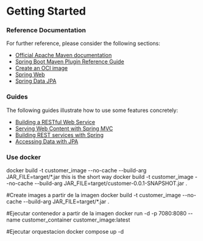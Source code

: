 # Getting Started

### Reference Documentation
For further reference, please consider the following sections:

* [Official Apache Maven documentation](https://maven.apache.org/guides/index.html)
* [Spring Boot Maven Plugin Reference Guide](https://docs.spring.io/spring-boot/docs/2.3.4.RELEASE/maven-plugin/reference/html/)
* [Create an OCI image](https://docs.spring.io/spring-boot/docs/2.3.4.RELEASE/maven-plugin/reference/html/#build-image)
* [Spring Web](https://docs.spring.io/spring-boot/docs/2.3.4.RELEASE/reference/htmlsingle/#boot-features-developing-web-applications)
* [Spring Data JPA](https://docs.spring.io/spring-boot/docs/2.3.4.RELEASE/reference/htmlsingle/#boot-features-jpa-and-spring-data)

### Guides
The following guides illustrate how to use some features concretely:

* [Building a RESTful Web Service](https://spring.io/guides/gs/rest-service/)
* [Serving Web Content with Spring MVC](https://spring.io/guides/gs/serving-web-content/)
* [Building REST services with Spring](https://spring.io/guides/tutorials/bookmarks/)
* [Accessing Data with JPA](https://spring.io/guides/gs/accessing-data-jpa/)

### Use docker
docker  build -t customer_image  --no-cache --build-arg JAR_FILE=target/*.jar  this is the short way
docker  build -t customer_image  --no-cache --build-arg JAR_FILE=target/customer-0.0.1-SNAPSHOT.jar .


#Create images a partir de la imagen
docker build -t customer_image --no-cache --build-arg JAR_FILE=target/*.jar .

#Ejecutar contenedor a partir de la imagen
docker run -d -p 7080:8080 --name customer_container customer_image:latest


#Ejecutar orquestacion 
docker compose up -d